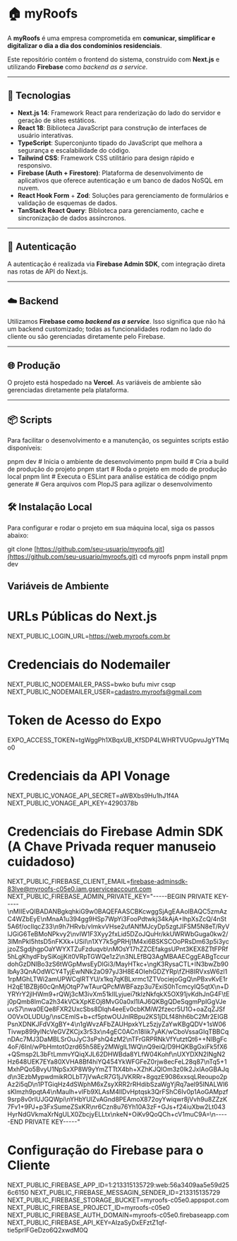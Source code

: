 # 🏠 myRoofs

A **myRoofs** é uma empresa comprometida em **comunicar, simplificar e digitalizar o dia a dia dos condomínios residenciais**.

Este repositório contém o frontend do sistema, construído com **Next.js** e utilizando **Firebase** como *backend as a service*.

---

## 🚀 Tecnologias

* **Next.js 14**: Framework React para renderização do lado do servidor e geração de sites estáticos.
* **React 18**: Biblioteca JavaScript para construção de interfaces de usuário interativas.
* **TypeScript**: Superconjunto tipado do JavaScript que melhora a segurança e escalabilidade do código.
* **Tailwind CSS**: Framework CSS utilitário para design rápido e responsivo.
* **Firebase (Auth + Firestore)**: Plataforma de desenvolvimento de aplicativos que oferece autenticação e um banco de dados NoSQL em nuvem.
* **React Hook Form** + **Zod**: Soluções para gerenciamento de formulários e validação de esquemas de dados.
* **TanStack React Query**: Biblioteca para gerenciamento, cache e sincronização de dados assíncronos.

---

## 🔐 Autenticação

A autenticação é realizada via **Firebase Admin SDK**, com integração direta nas rotas de API do Next.js.

---

## ☁️ Backend

Utilizamos **Firebase como *backend as a service***. Isso significa que não há um backend customizado; todas as funcionalidades rodam no lado do cliente ou são gerenciadas diretamente pelo Firebase.

---

## 🌐 Produção

O projeto está hospedado na **Vercel**. As variáveis de ambiente são gerenciadas diretamente pela plataforma.

---

## 📦 Scripts

Para facilitar o desenvolvimento e a manutenção, os seguintes scripts estão disponíveis:

pnpm dev       # Inicia o ambiente de desenvolvimento
pnpm build     # Cria a build de produção do projeto
pnpm start     # Roda o projeto em modo de produção local
pnpm lint      # Executa o ESLint para análise estática de código
pnpm generate  # Gera arquivos com PlopJS para agilizar o desenvolvimento 


## 🛠️ Instalação Local
Para configurar e rodar o projeto em sua máquina local, siga os passos abaixo:

git clone [https://github.com/seu-usuario/myroofs.git](https://github.com/seu-usuario/myroofs.git)
cd myroofs
pnpm install
pnpm dev

## Variáveis de Ambiente
# URLs Públicas do Next.js
NEXT_PUBLIC_LOGIN_URL=https://web.myroofs.com.br

# Credenciais do Nodemailer
NEXT_PUBLIC_NODEMAILER_PASS=bwko bufu mivr csqp
NEXT_PUBLIC_NODEMAILER_USER=cadastro.myroofs@gmail.com

# Token de Acesso do Expo
EXPO_ACCESS_TOKEN=tgWggPh1XBqxUB_KfSDP4LWHRTVUGpvuJgYTMqo0

# Credenciais da API Vonage
NEXT_PUBLIC_VONAGE_API_SECRET=aWBXbs9Hu1hJ1f4A
NEXT_PUBLIC_VONAGE_API_KEY=4290378b

# Credenciais do Firebase Admin SDK (A Chave Privada requer manuseio cuidadoso)
NEXT_PUBLIC_FIREBASE_CLIENT_EMAIL=firebase-adminsdk-83lve@myroofs-c05e0.iam.gserviceaccount.com
NEXT_PUBLIC_FIREBASE_ADMIN_PRIVATE_KEY="-----BEGIN PRIVATE KEY-----\nMIIEvQIBADANBgkqhkiG9w0BAQEFAASCBKcwggSjAgEAAoIBAQC5zmAzC4WZbEyE\nMnaA1u394gg9HSp7WpYi3FooPdtwkj34kAjA+IhpXsZcQ/4nSt5A6f/ocIlqcZ33\n9h7HRvb/vImkvVHse2ufANfMJcyDp5zgtJlFSM5N8eT/RyVIJGiG6TeBMoNPkvy2\nvIW1F3Xyy2fxLid5DZoJQuHr/kkUWRWbGuga0kw2/3lMnPkI5htsD5nFKXk+USiI\n1XY7k5gPRHj1M4xi6BSKSCOoPRsDm63p5i3ycjzoZSgdjhgpOaYWYXTZuFzduqvb\nMOsY17hZZCEfakgsUPnt3KEX8ZTtFPRf5hLgKhydFbySiKojjKit0VRpTGWQe1z2\n3NLEfBQ3AgMBAAECggEABgTccurdohGzDNlBo3zS6tWGpMwsEyDlGi3/MayHTkc+\ngK3RysaCTL+IN3bwZb90IbAy3QnAOdWCY4TyjEwNNk2aO97yJ3H8E4OIehGDZYRp\fZH8IRVxsW6zl11rpMGhLTWi2amUPWCqlRTYU/x1kq7qKBLxrmc1ZTVociejoGgQ\nPBxvKvE1rH2qE1BZBj60cQnMjOtqP7wTAurQPcMWBFazp3u7ExiS0hTcmcyIQ5qtX\n+DYRYrY2jlHWm9+rQWj3cM3ivXm51kIILyjuei7tklzNkfqkX5OX91jvKdhJnG4F\tEj0pQmb8lmCa2h34kVCkXpKEOj8MvG0a0xl1IAJ6QKBgQDeSqgmPpIGgVJeuvS7\nwa0EQe8FXR2UxcSbs8Dlqh4eeEv0cbKMiW2fzecr5U1O+oaZqZJSfO0VxOLUDUg/\nsCEmlS+b+cf5ptwOUJnlRBpu2KS1jDLf48hh6bC2Mr2EIGBPsnXDNKJFdVXgBY+4\n1gWvzAFbZAUHpxkYLz5zjyZaYwKBgQDV+1sW06Tivwp899yINcVeGVZKCjx3r53x\n4gEC0ACn18Iik7yAK/wCboVssaGIqTBBCqnDAc7MJ3DaMBLSrOuJyC3sPshQ4zM2\nTFrGRPRNkVfYutztQt6++NlBgFc4oF/6InI/wPbHmtotOzrd65h58Ey2MWgIL1WQ\nQ9eiQ/D9HQKBgGxiFk5fX6+QSmsp2L3bFtLmmvYQiqXJL62DHWBda8YLfW04Kohf\nUXYDXN2INgN2Hz648UEK7EYa80XVHA8Bf4hiYQ454YkWFGFeZ0rjw8ecFeL28q87\nTq5+1MxhPQo5BvyU1NpSxXP8W9yYmZTTtX4bh+XZhKJQlOm3z0lk2JxlAoGBAJqd\n3EzbMypwdmikROLbT7jVwAcR7G1jJVKRRr+8gqzE9086xxsqLReoupo2pAz2i5qD\n1PTGiqHz4dSWphM6xZsyXRR2rRHdibSzaWgYjRq7ael95INALWl6sKlmzh9pqtA4\nMaulh+vlFb9XLAsM4IlDvHptqsk3QrFShC6Iv0p1AoGAMpzf9srp8v0rIUJGQWpi\nYHbYUlZvAGnd8PEAmoX872oyYwiqwr8jVvh9u8ZZzK7Fv1+9PJ+p3FxSumeZSxKR\nr6Czn8u76Yh10A3zF+GJs+f24iuXbw2Lt043HyrNdGVkmaXrNgULX0ZbcjyELLtx\nkeN+OiKv9QoQCh+cV1muC9A=\n-----END PRIVATE KEY-----"

# Configuração do Firebase para o Cliente
NEXT_PUBLIC_FIREBASE_APP_ID=1:213315135729:web:56a3409aa5e59d256c6150
NEXT_PUBLIC_FIREBASE_MESSAGIN_SENDER_ID=213315135729
NEXT_PUBLIC_FIREBASE_STORAGE_BUCKET=myroofs-c05e0.appspot.com
NEXT_PUBLIC_FIREBASE_PROJECT_ID=myroofs-c05e0
NEXT_PUBLIC_FIREBASE_AUTH_DOMAIN=myroofs-c05e0.firebaseapp.com
NEXT_PUBLIC_FIREBASE_API_KEY=AIzaSyDxEFztZ1qf-tie5prIFGeDzo6Q2xwdM0Q
